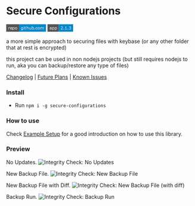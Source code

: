 # Secure Configurations

[comment_badge_management_start]: <hidden__do_not_remove>
[![repository badge](scripts/badges/repository.png)](https://github.com/voltsonic/secure-configurations.git) ![version badge](scripts/badges/version.png)

[comment_badge_management_end]: <hidden__do_not_remove>

a more simple approach to securing files with keybase (or any other folder that at rest is encrypted)

this project can be used in non nodejs projects (but still requires nodejs to run, aka you can backup/restore any type of files)

[Changelog](./CHANGELOG.md) | [Future Plans](./documentation/FUTURE.md) | [Known Issues](./documentation/KNOWN-ISSUES.md)

### Install

- Run `npm i -g secure-configurations`

### How to use

Check [Example Setup](https://github.com/voltsonic/secure-configurations/blob/HEAD/example-setup) for a good introduction on how to use this library.

### Preview

No Updates.
![Integrity Check: No Updates](https://user-images.githubusercontent.com/6464019/70398493-484fac00-19d9-11ea-8ad6-122117f40a8f.png)

New Backup File.
![Integrity Check: New Backup File](https://user-images.githubusercontent.com/6464019/70398494-484fac00-19d9-11ea-819d-02a1cc2f559f.png)

New Backup File with Diff.
![Integrity Check: New Backup File (with diff)](https://user-images.githubusercontent.com/6464019/70398496-48e84280-19d9-11ea-8cf1-873be1c1c83e.png)

Backup Run.
![Integrity Check: Backup Run](https://user-images.githubusercontent.com/6464019/70398495-48e84280-19d9-11ea-93b4-13f9648b384f.png)

